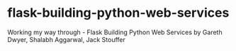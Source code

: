# flask-building-python-web-services
Working my way through -  Flask Building Python Web Services by Gareth Dwyer, Shalabh Aggarwal, Jack Stouffer

